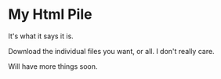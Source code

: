 # My Html Pile

It's what it says it is. 

Download the individual files you want, or all. I don't really care.

Will have more things soon.


